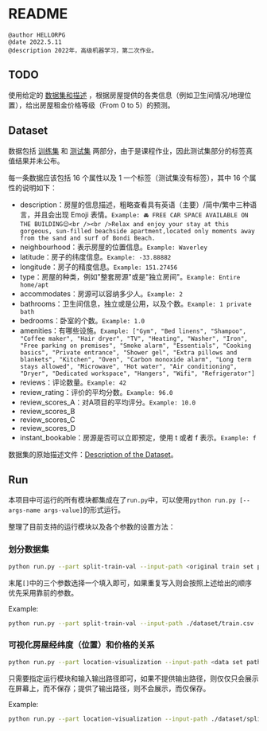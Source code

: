 # README

```wiki
@author HELLORPG
@date 2022.5.11
@description 2022年，高级机器学习，第二次作业。
```

## TODO

使用给定的 [数据集和描述](https://cs.nju.edu.cn/liyf/aml22/assignment2.htm#1) ，根据房屋提供的各类信息（例如卫生间情况/地理位置），给出房屋租金价格等级（From 0 to 5）的预测。


## Dataset

数据包括 [训练集](./dataset/train.csv) 和 [测试集](./dataset/test.csv) 两部分，由于是课程作业，因此测试集部分的标签真值结果并未公布。

每一条数据应该包括 16 个属性以及 1 一个标签（测试集没有标签），其中 16 个属性的说明如下：
- description：房屋的信息描述，粗略查看具有英语（主要）/简中/繁中三种语言，并且会出现 Emoji 表情。`Example: 🚘 FREE CAR SPACE AVAILABLE ON THE BUILDING😊<br /><br />Relax and enjoy your stay at this gorgeous, sun-filled beachside apartment,located only moments away from the sand and surf of Bondi Beach. `
- neighbourhood：表示房屋的位置信息。`Example: Waverley`
- latitude：房子的纬度信息。`Example: -33.88882`
- longitude：房子的精度信息。`Example: 151.27456`
- type：房屋的种类，例如"整套房源"或是"独立房间"。`Example: Entire home/apt`
- accommodates：房源可以容纳多少人。`Example: 2`
- bathrooms：卫生间信息，独立或是公用，以及个数。`Example: 1 private bath`
- bedrooms：卧室的个数。`Example: 1.0`
- amenities：有哪些设施。`Example: ["Gym", "Bed linens", "Shampoo", "Coffee maker", "Hair dryer", "TV", "Heating", "Washer", "Iron", "Free parking on premises", "Smoke alarm", "Essentials", "Cooking basics", "Private entrance", "Shower gel", "Extra pillows and blankets", "Kitchen", "Oven", "Carbon monoxide alarm", "Long term stays allowed", "Microwave", "Hot water", "Air conditioning", "Dryer", "Dedicated workspace", "Hangers", "Wifi", "Refrigerator"]`
- reviews：评论数量。`Example: 42`
- review_rating：评价的平均分数。`Example: 96.0`
- review_scores_A：对A项目的平均评分。`Example: 10.0`
- review_scores_B
- review_scores_C
- review_scores_D
- instant_bookable：房源是否可以立即预定，使用 t 或者 f 表示。`Example: f`

数据集的原始描述文件：[Description of the Dataset](./dataset/README.md)。



## Run

本项目中可运行的所有模块都集成在了`run.py`中，可以使用`python run.py [--args-name args-value]`的形式运行。

整理了目前支持的运行模块以及各个参数的设置方法：

### 划分数据集
```bash
python run.py --part split-train-val --input-path <original train set path> --train-path <train set path> --val-path <val set path> [--train-ratio <train set ratio> / --train-size <train set size> / --val-size <val set size>] 
```
末尾`[]`中的三个参数选择一个填入即可，如果重复写入则会按照上述给出的顺序优先采用靠前的参数。

Example:
```bash
python run.py --part split-train-val --input-path ./dataset/train.csv --train-path ./dataset/split/train.csv --val-path ./dataset/split/val.csv --val-size 5000
```

### 可视化房屋经纬度（位置）和价格的关系
```bash
python run.py --part location-visualization --input-path <data set path> --output-path [figure save path]
```
只需要指定运行模块和输入输出路径即可，如果不提供输出路径，则仅仅只会展示在屏幕上，而不保存；提供了输出路径，则不会展示，而仅保存。

Example:
```bash
python run.py --part location-visualization --input-path ./dataset/split/train.csv --output-path ./outputs/location_visualization/train.png
```


